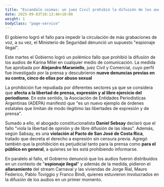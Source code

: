 ```yaml
---
title: "Escandalo coimas: un juez Civil prohibió la difusión de los audios de Karina Milei"
date: 2025-09-03T10:13:46+10:00
weight: 1
bodyClass: "page-service"
---
```

El gobierno logró el fallo para impedir la circulación de más grabaciones de voz, a su vez, el Ministerio de Seguridad denunció un supuesto "espionaje ilegal".

Este martes el Gobierno logró un polémico fallo que prohibió la difusión de los audios de Karina Milei en cualquier medio de comunicación. La medida fue aprobada por **Alejandro Maraniello**, juez Civil y Comercial, cuyo perfil fue investigado por la prensa y descubrieron **nueve denuncias previas en su contra, cinco de ellas por abuso sexual**

La prohibición fue repudiada por diferentes sectores ya que se considera que **afecta a la libertad de prensa, expresión y al libre ejercicio del periodismo**. En este sentido, la Asociación de Entidades Periodisticas Argentinas (ADEPA) manifestó que "es un nuevo ejemplo de órdenes estatales que limitan de modo ilegitimo las libertades de expresión y de prensa". 

Sumado a ello, el abogado constitucionalista **Daniel Sebsay** declaró que el fallo "viola la libertad de opinión y de libre difusión de las ideas". Además, según Sabsay, es una **violación al Pacto de San José de Costa Rica**, tratado que decreta el derecho a expresión sin censura previa. Agregó también que la prohibición es perjudicial tanto para la prensa como **para el público en general**, a quienes se les está prohibiendo informarse.

En paralelo al fallo, el Gobierno denunció que los audios fueron distribuidos en un contexto de "**espionaje ilegal**" y además de la medida, pidieron el **allanamiento** del stream Carnaval y las viviendas de Jorge Rial, Mauro Federico, Pablo Toviggio y Franco Bindi, quienes estuvieron involucrados en la difusión de los audios en un primer momento.
<!--El pasado 7 de agosto presentaron ante la Justicia Electoral las alianzas y las listas para las elecciones del 26 de octubre. Se unieron: el Moviento Socialista de los Trabajadores (MST), con el Partido de los Trabajadores Socialistas (PTS), el Partido Obrero (PO) y la Izquierda Socialista (IS).-->

<!--Para la Ciudad de Buenos Aires definieron para la lista a diputados nacionales a Cele Fierro junto a Myriam Bregman. Por su parte, para la Provincia de Buenos Aires, Alejandro Bodart y Ana Paredes Landman, acompañados de otros referentes de los partidos del frente unido, con la mente puesta en priorizar los derechos humanos, sociales, sindicales, feministas, del activismo socioambiental, entre otros.

Cele Fierro, dirigente del MST, **cuestinó en la presentación la alianza entre el PRO y La Libertad Avanza** y declaró: "Insistimos que desde el Frente de Izquierda somos la única fuerza que no se vende ni transa, que está siempre del mismo lado: el de los trabajadores, la juventud y el pueblo que la pelea todos los días. Ese es el verdadero voto que castiga a los poderosos".

![Bregman y Fierro 2025](https://latrinchera.github.io/latrinchera/bregman-y-fierro.jpg)
> Celo Fierro junto a Myriam Bregman, candidatas a diputadas por la Ciudad.


Esta gran alianza entre los partidos de izquierda se realizó con el principal objetivo de consolidarse como alternativa al gobierno de Javier Milei y a la oposicón representada por el Partido Justicialista. Por su parte, Bodart, candidato en PBA, **denunció una complicidad del PJ con el oficialismo:** "En el Congreso han dejado correr muchas de las leyes de Milei. No sirven para frenar a este gobierno liberfacho". El dirigente pidió fortaleceer al FIT Unidad como forma rela de expresar el descontento social.
<!--Lorem markdownum **Achaica revolutaque amore**, penitus puppes nec furit,
clipeus fatetur, mira inter accedere. Dedit dum raptoresque Oete dolorem
Cretaeas enim [ipse pectora excusat](#in-poscat) candentibus fertur? Furtiva
Orontes Erysicthona dona, est per Achille viridi draconis cultis mota milia.-->

<!--![Accounting Services](/images/austin-distel-nGc5RT2HmF0-unsplash.jpg)

# Objectives

Financial accounting and financial reporting are often used as synonyms.

1. According to International Financial Reporting Standards: the objective of financial reporting is:
2. To provide financial information that is useful to existing and potential investors, lenders and other creditors in making decisions about providing resources to the reporting entity.
3. According to the European Accounting Association:

## Relevance

Relevance is the capacity of the financial information to influence the decision of its users. The ingredients of relevance are the predictive value and confirmatory value. Materiality is a sub-quality of relevance.

> The ingredients of relevance are the predictive value and confirmatory value.

Information is considered material if its omission or misstatement could influence the economic decisions of users taken on the basis of the financial statements.

## Faithful Representation

Faithful representation means that the actual effects of the transactions shall be properly accounted for and reported in the financial statements. The words and numbers must match what really happened in the transaction. The ingredients of faithful representation are completeness, neutrality and free from error.

## Enhancing Qualitative Characteristics

### Verifiability

Verifiability implies consensus between the different knowledgeable and independent users of financial information. Such information must be supported by sufficient evidence to follow the principle of objectivity.

### Comparability

Comparability is the uniform application of accounting methods across entities in the same industry. The principle of consistency is under comparability. Consistency is the uniform application of accounting across points in time within an entity.

### Understandability

Understandability means that accounting reports should be expressed as clearly as possible and should be understood by those to whom the information is relevant.
Timeliness: Timeliness implies that financial information must be presented to the users before a decision is to be made.

---

## Statement of cash flows

The statement of cash flows considers the inputs and outputs in concrete cash within a stated period. The general template of a cash flow statement is as follows: Cash Inflow - Cash Outflow + Opening Balance = Closing Balance

| Cash Inflow | Outflow   | Opening Balance |
| ----------- | --------- | --------------- |
| _Monday_    | `Tuesday` | **Wednesday**   |
| 1           | 2         | 3               |

**Example 1:** in the beginning of September, Ellen started out with $5 in her bank account. During that same month, Ellen borrowed $20 from Tom. At the end of the month, Ellen bought a pair of shoes for $7. Ellen's cash flow statement for the month of September looks like this:

- Cash inflow: $20
- Cash outflow:$7
- Opening balance: $5
- Closing balance: $20 – $7 + $5 = $18

**Example 2:** in the beginning of June, WikiTables, a company that buys and resells tables, sold 2 tables. They'd originally bought the tables for $25 each, and sold them at a price of $50 per table. The first table was paid out in cash however the second one was bought in credit terms. WikiTables' cash flow statement for the month of June looks like this:

> **Important:** the cash flow statement only considers the exchange of actual cash, and ignores what the person in question owes or is owed.

## Statement of financial position (balance sheet)

The balance sheet is the financial statement showing a firm's assets, liabilities and equity (capital) at a set point in time, usually the end of the fiscal year reported on the accompanying income statement.

- **fixed assets**
  - property
  - building
  - equipment (such as factory machinery)
- **intangible assets**
  - copyrights
  - trademarks
  - patents
    - pending
    - international
- goodwill

Owner's equity, sometimes referred to as net assets, is represented differently depending on the type of business ownership. Business ownership can be in the form of a sole proprietorship, partnership, or a corporation. For a corporation, the owner's equity portion usually shows common stock, and retained earnings (earnings kept in the company). Retained earnings come from the retained earnings statement, prepared prior to the balance sheet. -->

